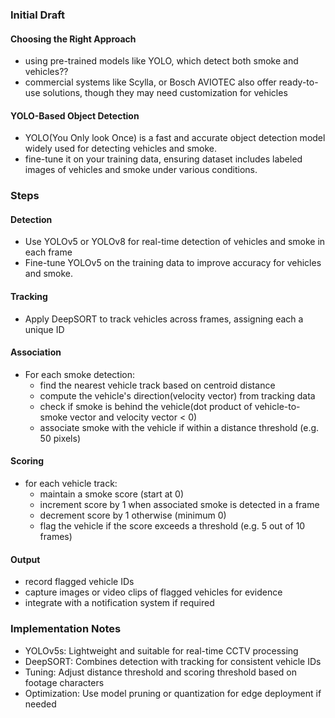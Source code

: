 ### Initial Draft
#### Choosing the Right Approach
- using pre-trained models like YOLO, which detect both smoke and vehicles??
- commercial systems like Scylla, or Bosch AVIOTEC also offer ready-to-use solutions, though they may need customization for vehicles

#### YOLO-Based Object Detection
- YOLO(You Only look Once) is a fast and accurate object detection model widely used for detecting vehicles and smoke.
- fine-tune it on your training data, ensuring dataset includes labeled images of vehicles and smoke under various conditions.

### Steps
#### Detection
- Use YOLOv5 or YOLOv8 for real-time detection of vehicles and smoke in each frame
- Fine-tune YOLOv5 on the training data to improve accuracy for vehicles and smoke.

#### Tracking
- Apply DeepSORT to track vehicles across frames, assigning each a unique ID

#### Association
- For each smoke detection:
    - find the nearest vehicle track based on centroid distance
    - compute the vehicle's direction(velocity vector) from tracking data
    - check if smoke is behind the vehicle(dot product of vehicle-to-smoke vector and velocity vector < 0)
    - associate smoke with the vehicle if within a distance threshold (e.g. 50 pixels)

#### Scoring
- for each vehicle track:
    - maintain a smoke score (start at 0)
    - increment score by 1 when associated smoke is detected in a frame
    - decrement score by 1 otherwise (minimum 0)
    - flag the vehicle if the score exceeds a threshold (e.g. 5 out of 10 frames)

#### Output
- record flagged vehicle IDs
- capture images or video clips of flagged vehicles for evidence
- integrate with a notification system if required

### Implementation Notes
- YOLOv5s: Lightweight and suitable for real-time CCTV processing
- DeepSORT: Combines detection with tracking for consistent vehicle IDs
- Tuning: Adjust distance threshold and scoring threshold based on footage characters
- Optimization: Use model pruning or quantization for edge deployment if needed
